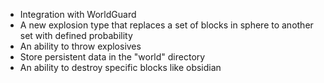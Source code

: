 * Integration with WorldGuard
* A new explosion type that replaces a set of blocks in sphere to another set with defined probability
* An ability to throw explosives
* Store persistent data in the "world" directory
* An ability to destroy specific blocks like obsidian